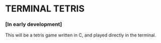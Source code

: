 # TERMINAL TETRIS

### [In early development]

This will be a tetris game written in C, and played directly in the terminal.